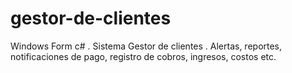 # gestor-de-clientes
Windows Form c# .
Sistema Gestor de clientes . Alertas, reportes, notificaciones de pago, registro de cobros, ingresos, costos etc.
